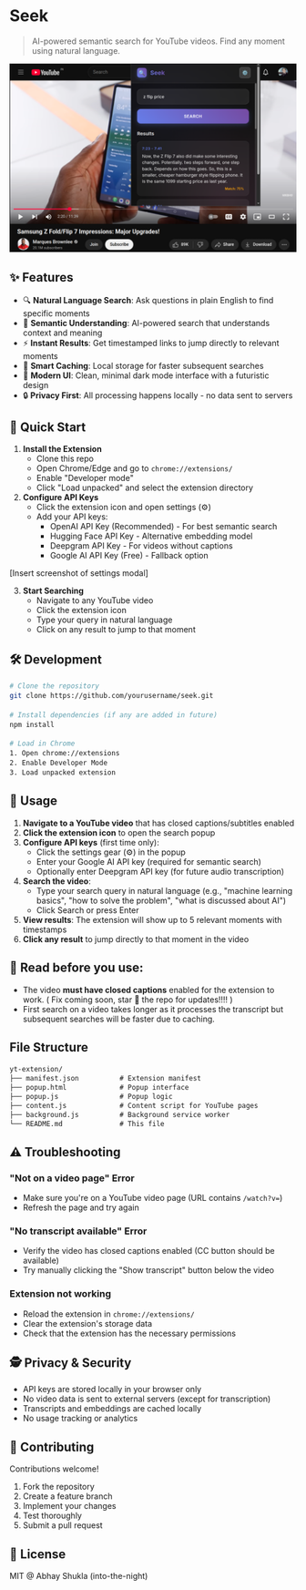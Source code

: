 # Seek

> AI-powered semantic search for YouTube videos. Find any moment using natural language.

![Seek search results](assets/search.png)

## ✨ Features

- 🔍 **Natural Language Search**: Ask questions in plain English to find specific moments
- 🎯 **Semantic Understanding**: AI-powered search that understands context and meaning
- ⚡ **Instant Results**: Get timestamped links to jump directly to relevant moments
- 🧠 **Smart Caching**: Local storage for faster subsequent searches
- 🎨 **Modern UI**: Clean, minimal dark mode interface with a futuristic design
- 🔒 **Privacy First**: All processing happens locally - no data sent to servers

## 🚀 Quick Start

1. **Install the Extension**
   - Clone this repo
   - Open Chrome/Edge and go to `chrome://extensions/`
   - Enable "Developer mode"
   - Click "Load unpacked" and select the extension directory
2. **Configure API Keys**
   - Click the extension icon and open settings (⚙️)
   - Add your API keys:
     - OpenAI API Key (Recommended) - For best semantic search
     - Hugging Face API Key - Alternative embedding model
     - Deepgram API Key - For videos without captions
     - Google AI API Key (Free) - Fallback option

[Insert screenshot of settings modal]

3. **Start Searching**
   - Navigate to any YouTube video
   - Click the extension icon
   - Type your query in natural language
   - Click on any result to jump to that moment

## 🛠️ Development

```bash
# Clone the repository
git clone https://github.com/yourusername/seek.git

# Install dependencies (if any are added in future)
npm install

# Load in Chrome
1. Open chrome://extensions
2. Enable Developer Mode
3. Load unpacked extension
```

## 🧩 Usage

1. **Navigate to a YouTube video** that has closed captions/subtitles enabled
2. **Click the extension icon** to open the search popup
3. **Configure API keys** (first time only):
   - Click the settings gear (⚙️) in the popup
   - Enter your Google AI API key (required for semantic search)
   - Optionally enter Deepgram API key (for future audio transcription)
4. **Search the video**:
   - Type your search query in natural language (e.g., "machine learning basics", "how to solve the problem", "what is discussed about AI")
   - Click Search or press Enter
5. **View results**: The extension will show up to 5 relevant moments with timestamps
6. **Click any result** to jump directly to that moment in the video

## 🤚 Read before you use:
- The video **must have closed captions** enabled for the extension to work. ( Fix coming soon, star 🌟 the repo for updates!!!! )
- First search on a video takes longer as it processes the transcript but subsequent searches will be faster due to caching.


## File Structure

```
yt-extension/
├── manifest.json          # Extension manifest
├── popup.html             # Popup interface
├── popup.js               # Popup logic
├── content.js             # Content script for YouTube pages
├── background.js          # Background service worker
└── README.md              # This file
```

## ⚠️ Troubleshooting 

### "Not on a video page" Error
- Make sure you're on a YouTube video page (URL contains `/watch?v=`)
- Refresh the page and try again

### "No transcript available" Error
- Verify the video has closed captions enabled (CC button should be available)
- Try manually clicking the "Show transcript" button below the video

### Extension not working
- Reload the extension in `chrome://extensions/`
- Clear the extension's storage data
- Check that the extension has the necessary permissions

## 🕵️ Privacy & Security

- API keys are stored locally in your browser only
- No video data is sent to external servers (except for transcription)
- Transcripts and embeddings are cached locally
- No usage tracking or analytics


## 🤝 Contributing

Contributions welcome!

1. Fork the repository
2. Create a feature branch
3. Implement your changes
4. Test thoroughly
5. Submit a pull request

## 📜 License

MIT @ Abhay Shukla (into-the-night)
